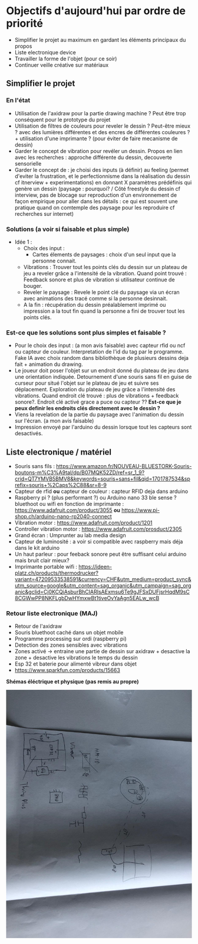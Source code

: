 # Objectifs d'aujourd'hui par ordre de priorité

- Simplifier le projet au maximum en gardant les éléments principaux du propos
- Liste electronique device
- Travailler la forme de l'objet (pour ce soir)
- Continuer veille créative sur matériaux

## Simplifier le projet

### En l'état

- Utilisation de l'axidraw pour la partie drawing machine ? Peut être trop conséquent pour le prototype du projet
- Utilisation de filtres de couleurs pour reveler le dessin ? Peut-être mieux ? avec des lumières différentes et des encres de différentes couleures ? + utilisation d'une imprimante ? (pour éviter de faire mecanisme de dessin)
- Garder le concept de vibration pour revéler un dessin. Propos en lien avec les recherches : approche différente du dessin, decouverte sensorielle
- Garder le concept de : je choisi des inputs (à définir) au feeling (permet d'eviter la frustration, et le perfectionnisme dans la réalisation du dessin cf itnerview + experimentations) en donnant X paramètres prédéfinis qui genère un dessin (paysage : pourquoi? / Côté freestyle du dessin cf interview, pas de blocage sur  reproduction d'un environnement de façon empirique pour aller dans les détails : ce qui est souvent une pratique quand on comtemple des paysage pour les reproduire cf recherches sur internet)

### Solutions (a voir si faisable et plus simple)

- Idée 1 : 
    - Choix des input : 
        - Cartes élements de paysages : choix d'un seul input que la personne connait.
    - Vibrations : Trouver tout les points clés du dessin sur un plateau de jeu a reveler grâce a l'intensité de la vibration. Quand point trouvé : Feedback sonore et plus de vibration si utilisateur continue de bouger.
    - Reveler le paysage : Revele le point clé du paysage via un écran avec animations des tracé comme si la personne desinnait.
    - A la fin : récupération du dessin préalablement imprimé ou impression a la tout fin quand la personne a fini de trouver tout les points clés.

### Est-ce que les solutions sont plus simples et faisable ?

- Pour le choix des input : (a mon avis faisable) avec capteur rfid ou ncf ou capteur de couleur. Interpretation de l'id du tag par le programme. Fake IA avec choix random dans bibliothèque de plusieurs dessins deja fait + animation du drawing.
- Le joueur doit poser l'objet sur un endroit donné du plateau de jeu dans une orientation indiquée. Detournement d'une souris sans fil en guise de curseur pour situé l'objet sur le plateau de jeu et suivre ses déplacement. Exploration du plateau de jeu grâce a l'intensité des vibrations. Quand endroit clé trouvé : plus de vibrations + feedback sonore?. Endroit clé activé grace a puce ou capteur ?? **Est-ce que je peux definir les endroits clés directement avec le dessin ?**
- Viens la revelation de la partie du paysage avec l'animation du dessin sur l'écran. (a mon avis faisable)
- Impression envoyé par l'arduino du dessin lorsque tout les capteurs sont desactivés.


## Liste electronique / matériel

- Souris sans fils : https://www.amazon.fr/NOUVEAU-BLUESTORK-Souris-boutons-m%C3%A9tal/dp/B07MQK52ZD/ref=sr_1_9?crid=QT7YMVB5BMV8&keywords=souris+sans+fil&qid=1701787534&sprefix=souris+%2Caps%2C88&sr=8-9 
- Capteur de rfid **ou** capteur de couleur : capteur RFID deja dans arduino
- Raspberry pi ? (plus performant ?) ou Arduino nano 33 ble sense ? bluethoot ou wifi en fonction de imprimante : https://www.adafruit.com/product/3055 **ou** https://www.pi-shop.ch/arduino-nano-rp2040-connect 
- Vibration motor : https://www.adafruit.com/product/1201
- Controller vibration motor : https://www.adafruit.com/prosduct/2305
- Grand écran : Umprunter au lab media design
- Capteur de luminosité : a voir si compatible avec raspberry mais déja dans le kit arduino
- Un haut parleur : pour feeback sonore peut être suffisant celui arduino mais bruit clair mieux? 
- Imprimante portable wifi : https://ideen-platz.ch/products/thermodrucker?variant=47209533538591&currency=CHF&utm_medium=product_sync&utm_source=google&utm_content=sag_organic&utm_campaign=sag_organic&gclid=Cj0KCQiAsburBhCIARIsAExmsu6Te9gJFSxDUFjsrHqdM9sC8CGWwPP8NKFLgbDwHYmxwBt1tiveOvYaAgn5EALw_wcB


### Retour liste electronique (MAJ)

- Retour de l'axidraw 
- Souris bluethoot caché dans un objet mobile
- Programme processing sur ordi (raspberry pi)
- Detection des zones sensibles avec vibrations
- Zones activé -> entraine une partie de dessin sur axidraw + desactive la zone + desactive les vibrations le temps du dessin
- Esp 32 et baterie pour alimenté vibreur dans objet
- https://www.sparkfun.com/products/15663

**Shémas éléctrique et physique (pas remis au propre)**

![electrique shema](/electronics/2023-12-05/shema-physique-electrique-prototype.jpg)
